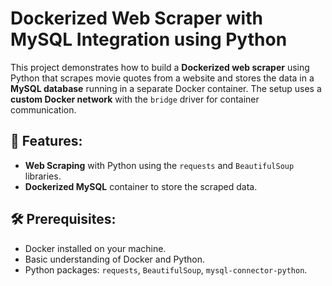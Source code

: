 # Dockerized Web Scraper with MySQL Integration using Python

This project demonstrates how to build a **Dockerized web scraper** using Python that scrapes movie quotes from a website and stores the data in a **MySQL database** running in a separate Docker container. The setup uses a **custom Docker network** with the `bridge` driver for container communication.

## 🚀 Features:
- **Web Scraping** with Python using the `requests` and `BeautifulSoup` libraries.
- **Dockerized MySQL** container to store the scraped data.

## 🛠️ Prerequisites:
- Docker installed on your machine.
- Basic understanding of Docker and Python.
- Python packages: `requests`, `BeautifulSoup`, `mysql-connector-python`.

